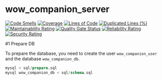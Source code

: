 # wow_companion_server

[![Code Smells](https://sonarcloud.io/api/project_badges/measure?project=jbwittner_wow_companion_server&metric=code_smells)](https://sonarcloud.io/summary/new_code?id=jbwittner_wow_companion_server) [![Coverage](https://sonarcloud.io/api/project_badges/measure?project=jbwittner_wow_companion_server&metric=coverage)](https://sonarcloud.io/summary/new_code?id=jbwittner_wow_companion_server) [![Lines of Code](https://sonarcloud.io/api/project_badges/measure?project=jbwittner_wow_companion_server&metric=ncloc)](https://sonarcloud.io/summary/new_code?id=jbwittner_wow_companion_server) [![Duplicated Lines (%)](https://sonarcloud.io/api/project_badges/measure?project=jbwittner_wow_companion_server&metric=duplicated_lines_density)](https://sonarcloud.io/summary/new_code?id=jbwittner_wow_companion_server) [![Maintainability Rating](https://sonarcloud.io/api/project_badges/measure?project=jbwittner_wow_companion_server&metric=sqale_rating)](https://sonarcloud.io/summary/new_code?id=jbwittner_wow_companion_server) [![Quality Gate Status](https://sonarcloud.io/api/project_badges/measure?project=jbwittner_wow_companion_server&metric=alert_status)](https://sonarcloud.io/summary/new_code?id=jbwittner_wow_companion_server) [![Reliability Rating](https://sonarcloud.io/api/project_badges/measure?project=jbwittner_wow_companion_server&metric=reliability_rating)](https://sonarcloud.io/summary/new_code?id=jbwittner_wow_companion_server) [![Security Rating](https://sonarcloud.io/api/project_badges/measure?project=jbwittner_wow_companion_server&metric=security_rating)](https://sonarcloud.io/summary/new_code?id=jbwittner_wow_companion_server)

#1 Prepare DB

To prepare the database, you need to create the user `wow_companion_user` and the database `wow_companion_db`.

```sql
mysql < sql/prepare.sql
mysql wow_companion_db < sql/schema.sql
```